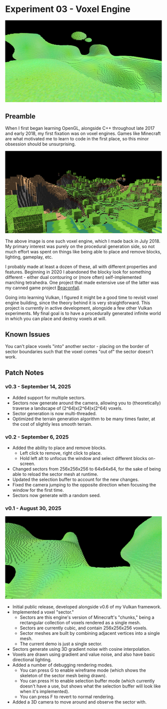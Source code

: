 # Experiment 03 - Voxel Engine
![Screenshot of the sector in v0.1](doc/0.1-landscape-2.png)
## Preamble
When I first began learning OpenGL, alongside C++ throughout late 2017 and early 2018, my first fixation was on voxel engines. Games like Minecraft are what motivated me to learn to code in the first place, so this minor obsession should be unsurprising.

![Crude voxel landscape from an engine I made in July 2018, with C++ and OpenGL](doc/july-2018-vox-engine.png)

The above image is one such voxel engine, which I made back in July 2018. My primary interest was purely on the procedural generation side, so not much effort was spent on things like being able to place and remove blocks, lighting, gameplay, etc.

I probably made at least a dozen of these, all with different properties and features. Beginning in 2020 I abandoned the blocky look for something different - either dual contouring or (more often) self-implemented marching tetrahedra. One project that made extensive use of the latter was my canned game project [Beaconfall](https://0x0de.itch.io/beaconfall).

Going into learning Vulkan, I figured it might be a good time to revisit voxel engine building, since the theory behind it is very straightforward. This project is currently in active development, alongside a few other Vulkan experiments. My final goal is to have a procedurally generated infinite world in which you can place and destroy voxels at will.

## Known Issues

You can't place voxels "into" another sector - placing on the border of sector boundaries such that the voxel comes "out of" the sector doesn't work.

## Patch Notes

### v0.3 - September 14, 2025
- Added support for multiple sectors.
- Sectors now generate around the camera, allowing you to (theoretically) traverse a landscape of (2^64)x(2^64)x(2^64) voxels.
- Sector generation is now multi-threaded.
- Optimized the terrain generation algorithm to be many times faster, at the cost of slightly less smooth terrain.

### v0.2 - September 6, 2025
- Added the ability to place and remove blocks.
	- Left click to remove, right click to place.
	- Hold left alt to unfocus the window and select different blocks on-screen.
- Changed sectors from 256x256x256 to 64x64x64, for the sake of being able to reload the sector mesh at runtime.
- Updated the selection buffer to account for the new changes.
- Fixed the camera jumping to the opposite direction when focusing the window for the first time.
- Sectors now generate with a random seed.

### v0.1 - August 30, 2025
![Screenshot of the sector in v0.1](doc/0.1-landscape-1.png)
- Initial public release, developed alongside v0.6 of my Vulkan framework.
- Implemented a voxel "sector."
    - Sectors are this engine's version of Minecraft's "chunks," being a rectangular collection of voxels rendered as a single mesh.
    - Sectors are currently cubic, and contain 256x256x256 voxels.
    - Sector meshes are built by combining adjacent vertices into a single mesh.
    - The current demo is just a single sector.
- Sectors generate using 3D gradient noise with cosine interpolation.
- Voxels are drawn using gradient and value noise, and also have basic directional lighting.
- Added a number of debugging rendering modes.
    - You can press G to enable wireframe mode (which shows the skeleton of the sector mesh being drawn).
    - You can press H to enable selection buffer mode (which currently doesn't have a use, but shows what the selection buffer will look like when it's implemented).
    - You can press F to revert to normal rendering.
- Added a 3D camera to move around and observe the sector with.